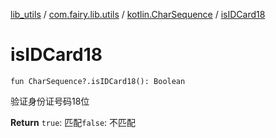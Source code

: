 [lib_utils](../../index.md) / [com.fairy.lib.utils](../index.md) / [kotlin.CharSequence](index.md) / [isIDCard18](./is-i-d-card18.md)

# isIDCard18

`fun CharSequence?.isIDCard18(): Boolean`

验证身份证号码18位

**Return**
`true`: 匹配`false`: 不匹配

